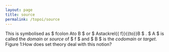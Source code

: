 ```yaml
---
layout: page
title: source
permalink: /topoi/source
---
```

This is symbolised as $ fcolon Ato B $ or $ Astackrel{{ f}}{{to}}B $ . $ A $ is called the _domain_ or _source_ of $ f $ and $ B $ is the _codomain_ or _target_. Figure 1:How does set theory deal with this notion?
